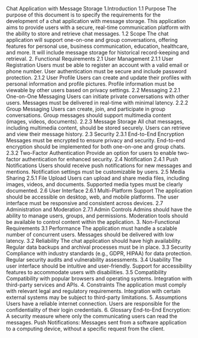 Chat Application with Message Storage
1.Introduction
1.1 Purpose
The purpose of this document is to specify the requirements for the development of a chat application with message storage. This application aims to provide users with a secure, real-time communication platform with the ability to store and retrieve chat messages.
1.2 Scope
The chat application will support one-on-one and group conversations, offering features for personal use, business communication, education, healthcare, and more. It will include message storage for historical record-keeping and retrieval.
2. Functional Requirements
2.1 User Management
2.1.1 User Registration
Users must be able to register an account with a valid email or phone number.
User authentication must be secure and include password protection.
2.1.2 User Profile
Users can create and update their profiles with personal information and profile pictures.
Profile information must be viewable by other users based on privacy settings.
2.2 Messaging
2.2.1 One-on-One Messaging
Users can initiate private conversations with other users.
Messages must be delivered in real-time with minimal latency.
2.2.2 Group Messaging
Users can create, join, and participate in group conversations.
Group messages should support multimedia content (images, videos, documents).
2.2.3 Message Storage
All chat messages, including multimedia content, should be stored securely.
Users can retrieve and view their message history.
2.3 Security
2.3.1 End-to-End Encryption
Messages must be encrypted to ensure privacy and security.
End-to-end encryption should be implemented for both one-on-one and group chats.
2.3.2 Two-Factor Authentication
Provide an option for users to enable two-factor authentication for enhanced security.
2.4 Notification
2.4.1 Push Notifications
Users should receive push notifications for new messages and mentions.
Notification settings must be customizable by users.
2.5 Media Sharing
2.5.1 File Upload
Users can upload and share media files, including images, videos, and documents.
Supported media types must be clearly documented.
2.6 User Interface
2.6.1 Multi-Platform Support
The application should be accessible on desktop, web, and mobile platforms.
The user interface must be responsive and consistent across devices.
2.7 Administration and Moderation
2.7.1 Admin Controls
Admins should have the ability to manage users, groups, and permissions.
Moderation tools should be available to control content within the application.
3. Non-Functional Requirements
3.1 Performance
The application must handle a scalable number of concurrent users.
Messages should be delivered with low latency.
3.2 Reliability
The chat application should have high availability.
Regular data backups and archival processes must be in place.
3.3 Security
Compliance with industry standards (e.g., GDPR, HIPAA) for data protection.
Regular security audits and vulnerability assessments.
3.4 Usability
The user interface should be intuitive and user-friendly.
Support for accessibility features to accommodate users with disabilities.
3.5 Compatibility
Compatibility with popular browsers and operating systems.
Integration with third-party services and APIs.
4. Constraints
The application must comply with relevant legal and regulatory requirements.
Integration with certain external systems may be subject to third-party limitations.
5. Assumptions
Users have a reliable internet connection.
Users are responsible for the confidentiality of their login credentials.
6. Glossary
End-to-End Encryption: A security measure where only the communicating users can read the messages.
Push Notifications: Messages sent from a software application to a computing device, without a specific request from the client.
